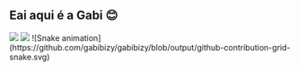 ## Eai aqui é a Gabi 😊
<a href="https://github.com/gabibizy">
  
  
  <div>
  <a href="https://www.linkedin.com/in/gabriela-maria/" target="_blank"><img src="https://img.shields.io/badge/-LinkedIn-%230077B5?style=for-the-badge&logo=linkedin&logoColor=white" target="_blank"></a>
  <a href="http://instagram.com/gabibizy" target="_blank"><img src="https://img.shields.io/badge/-Instagram-%23E4405F?style=for-the-badge&logo=instagram&logoColor=white" target="_blank"></a>
      ![Snake animation](https://github.com/gabibizy/gabibizy/blob/output/github-contribution-grid-snake.svg)
</div>
